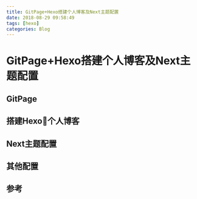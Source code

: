 ```yaml
---
title: GitPage+Hexo搭建个人博客及Next主题配置
date: 2018-08-29 09:58:49
tags: [hexo]
categories: Blog
---
```


# GitPage+Hexo搭建个人博客及Next主题配置

## GitPage

## 搭建Hexo个人博客

## Next主题配置

## 其他配置

## 参考
